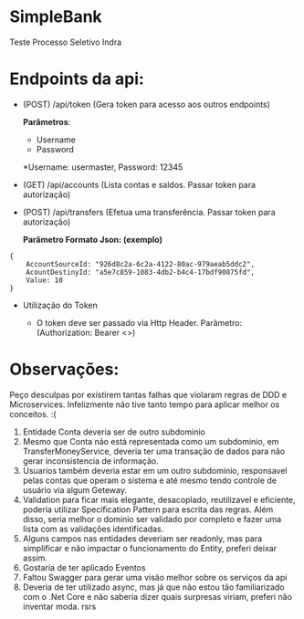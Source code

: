 # SimpleBank
Teste Processo Seletivo Indra



# Endpoints da api:

* (POST) /api/token 
(Gera token para acesso aos outros endpoints)

  **Parâmetros**:
  * Username    
  * Password
  
  *Username: usermaster, Password: 12345
   

* (GET) /api/accounts  (Lista contas e saldos. Passar token para autorização)

* (POST) /api/transfers  (Efetua uma transferência. Passar token para autorização)

  **Parâmetro Formato Json: (exemplo)**
```
{
	AccountSourceId: "926d8c2a-6c2a-4122-80ac-979aeab5ddc2",
	AcountDestinyId: "a5e7c859-1083-4db2-b4c4-17bdf90875fd",
	Value: 10
}
```
  
* Utilização do Token

  * O token deve ser passado via Http Header. Parâmetro: (Authorization: Bearer <<token value>>)



# Observações: 

Peço desculpas por existirem tantas falhas que violaram regras de DDD e Microservices. Infelizmente não tive tanto tempo para aplicar melhor os conceitos. :(

1. Entidade Conta deveria ser de outro subdominio
2. Mesmo que Conta não está representada como um subdominio, em TransferMoneyService, deveria ter uma transação de dados para não gerar inconsistencia de informação.
3. Usuarios também deveria estar em um outro subdominio, responsavel pelas contas que operam o sistema e até mesmo tendo controle de usuário via algum Geteway.
4. Validation para ficar mais elegante, desacoplado, reutilizavel e eficiente, poderia utilizar Specification Pattern para escrita das regras. Além disso, seria melhor o domínio ser validado por completo e fazer uma lista com as validações identificadas.
5. Alguns campos nas entidades deveriam ser readonly, mas para simplificar e não impactar o funcionamento do Entity, preferi deixar assim.
6. Gostaria de ter aplicado Eventos
7. Faltou Swagger para gerar uma visão melhor sobre os serviços da api
8. Deveria de ter utilizado async, mas já que não estou tão familiarizado com o .Net Core e não saberia dizer quais surpresas viriam, preferi não inventar moda. rsrs
